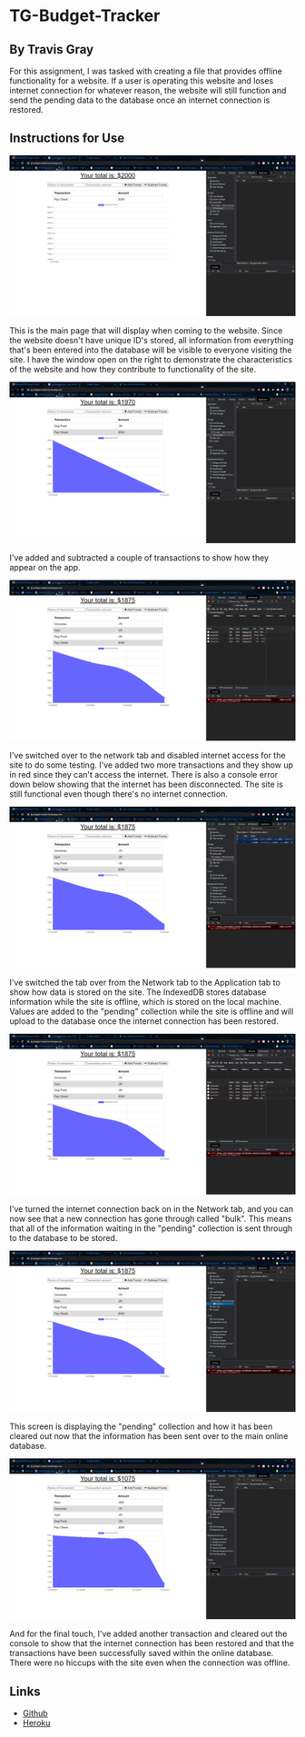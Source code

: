 # TG-Budget-Tracker
## By Travis Gray

For this assignment, I was tasked with creating a file that provides offline functionality for a website. If a user is operating this website and loses internet connection for whatever reason, the website will still function and send the pending data to the database once an internet connection is restored.

## Instructions for Use

![Screenshot1](./public/imgs/Screenshot1.png)

This is the main page that will display when coming to the website. Since the website doesn't have unique ID's stored, all information from everything that's been entered into the database will be visible to everyone visiting the site. I have the window open on the right to demonstrate the characteristics of the website and how they contribute to functionality of the site.

![Screenshot2](./public/imgs/Screenshot2.png)

I've added and subtracted a couple of transactions to show how they appear on the app.

![Screenshot3](./public/imgs/Screenshot3.png)

I've switched over to the network tab and disabled internet access for the site to do some testing. I've added two more transactions and they show up in red since they can't access the internet. There is also a console error down below showing that the internet has been disconnected. The site is still functional even though there's no internet connection.

![Screenshot4](./public/imgs/Screenshot4.png)

I've switched the tab over from the Network tab to the Application tab to show how data is stored on the site. The IndexedDB stores database information while the site is offline, which is stored on the local machine. Values are added to the "pending" collection while the site is offline and will upload to the database once the internet connection has been restored.

![Screenshot5](./public/imgs/Screenshot5.png)

I've turned the internet connection back on in the Network tab, and you can now see that a new connection has gone through called "bulk". This means that all of the information waiting in the "pending" collection is sent through to the database to be stored.

![Screenshot6](./public/imgs/Screenshot6.png)

This screen is displaying the "pending" collection and how it has been cleared out now that the information has been sent over to the main online database.

![Screenshot7](./public/imgs/Screenshot7.png)

And for the final touch, I've added another transaction and cleared out the console to show that the internet connection has been restored and that the transactions have been successfully saved within the online database. There were no hiccups with the site even when the connection was offline.

## Links

* [Github](https://github.com/Teknix420/TG-Budget-Tracker)
* [Heroku](https://tg-budget-tracker.herokuapp.com/)
